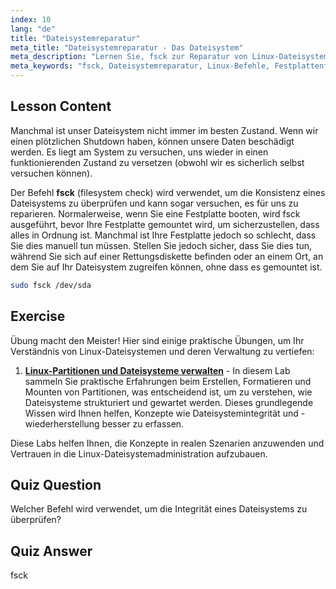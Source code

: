 ```yaml
---
index: 10
lang: "de"
title: "Dateisystemreparatur"
meta_title: "Dateisystemreparatur - Das Dateisystem"
meta_description: "Lernen Sie, fsck zur Reparatur von Linux-Dateisystemen und zur Datenwiederherstellung zu verwenden. Verstehen Sie, wie Sie Festplattenfehler mit diesem wichtigen Befehl überprüfen und beheben können. Beginnen Sie Ihre Linux-Reise!"
meta_keywords: "fsck, Dateisystemreparatur, Linux-Befehle, Festplattenfehler, Datenwiederherstellung, Linux-Tutorial, Anfängerleitfaden"
---
```


## Lesson Content

Manchmal ist unser Dateisystem nicht immer im besten Zustand. Wenn wir einen plötzlichen Shutdown haben, können unsere Daten beschädigt werden. Es liegt am System zu versuchen, uns wieder in einen funktionierenden Zustand zu versetzen (obwohl wir es sicherlich selbst versuchen können).

Der Befehl **fsck** (filesystem check) wird verwendet, um die Konsistenz eines Dateisystems zu überprüfen und kann sogar versuchen, es für uns zu reparieren. Normalerweise, wenn Sie eine Festplatte booten, wird fsck ausgeführt, bevor Ihre Festplatte gemountet wird, um sicherzustellen, dass alles in Ordnung ist. Manchmal ist Ihre Festplatte jedoch so schlecht, dass Sie dies manuell tun müssen. Stellen Sie jedoch sicher, dass Sie dies tun, während Sie sich auf einer Rettungsdiskette befinden oder an einem Ort, an dem Sie auf Ihr Dateisystem zugreifen können, ohne dass es gemountet ist.

```bash
sudo fsck /dev/sda
```

## Exercise

Übung macht den Meister! Hier sind einige praktische Übungen, um Ihr Verständnis von Linux-Dateisystemen und deren Verwaltung zu vertiefen:

1. **[Linux-Partitionen und Dateisysteme verwalten](https://labex.io/de/labs/comptia-manage-linux-partitions-and-filesystems-590845)** - In diesem Lab sammeln Sie praktische Erfahrungen beim Erstellen, Formatieren und Mounten von Partitionen, was entscheidend ist, um zu verstehen, wie Dateisysteme strukturiert und gewartet werden. Dieses grundlegende Wissen wird Ihnen helfen, Konzepte wie Dateisystemintegrität und -wiederherstellung besser zu erfassen.

Diese Labs helfen Ihnen, die Konzepte in realen Szenarien anzuwenden und Vertrauen in die Linux-Dateisystemadministration aufzubauen.

## Quiz Question

Welcher Befehl wird verwendet, um die Integrität eines Dateisystems zu überprüfen?

## Quiz Answer

fsck
